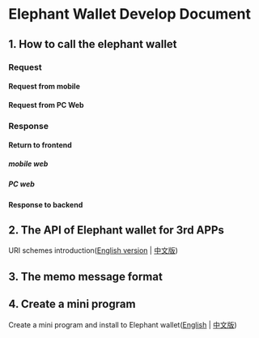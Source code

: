 # Elephant Wallet Develop Document

## 1. How to call the elephant wallet

### Request

#### Request from mobile

#### Request from PC Web

### Response

#### Return to frontend

##### mobile web

##### PC web

#### Response to backend

## 2. The API of Elephant wallet for 3rd APPs

URI schemes introduction([English version](./elaphant_uri_schemes.md) | [中文版](./elaphant_uri_schemes_cn.md))

## 3. The memo message format

## 4. Create a mini program

Create a mini program and install to Elephant wallet([English](./capsule_guid/capsule_tools_en.md) | [中文版](./capsule_guid/capsule_tools_cn.md))
